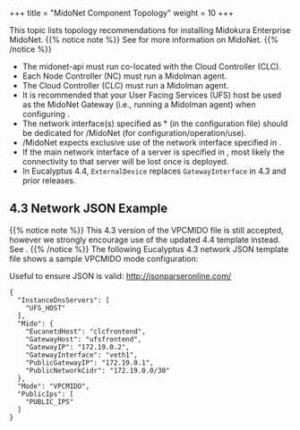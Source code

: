 +++
title = "MidoNet Component Topology"
weight = 10
+++

This topic lists topology recommendations for installing Midokura Enterprise MidoNet.
{{% notice note %}}
See for more information on MidoNet. 
{{% /notice %}}


* The midonet-api must run co-located with the Cloud Controller (CLC). 
* Each Node Controller (NC) must run a Midolman agent. 
* The Cloud Controller (CLC) must run a Midolman agent. 
* It is recommended that your User Facing Services (UFS) host be used as the MidoNet Gateway (i.e., running a Midolman agent) when configuring . 
* The network interface(s) specified as * (in the configuration file) should be dedicated for /MidoNet (for configuration/operation/use). 
* /MidoNet expects exclusive use of the network interface specified in . 
* If the main network interface of a server is specified in , most likely the connectivity to that server will be lost once is deployed. 
* In Eucalyptus 4.4, `ExternalDevice` replaces `GatewayInterface` in 4.3 and prior releases. 


## 4.3 Network JSON Example

{{% notice note %}}
This 4.3 version of the VPCMIDO file is still accepted, however we strongly encourage use of the updated 4.4 template instead. See . 
{{% /notice %}}
The following Eucalyptus 4.3 network JSON template file shows a sample VPCMIDO mode configuration: 

Useful to ensure JSON is valid: http://jsonparseronline.com/ 
    
    {
      "InstanceDnsServers": [
        "UFS_HOST"
      ],
      "Mido": {
        "EucanetdHost": "clcfrontend",
        "GatewayHost": "ufsfrontend",
        "GatewayIP": "172.19.0.2",
        "GatewayInterface": "veth1",
        "PublicGatewayIP": "172.19.0.1",
        "PublicNetworkCidr": "172.19.0.0/30"
      },
      "Mode": "VPCMIDO",
      "PublicIps": [
        "PUBLIC_IPS"
      ]
    }

